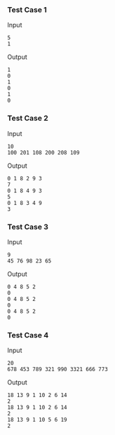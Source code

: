 ### Test Case 1

Input

```
5
1
```

Output

```
1
0
1
0
1
0
```

### Test Case 2

Input

```
10
100 201 108 200 208 109
```

Output

```
0 1 8 2 9 3
7
0 1 8 4 9 3
5
0 1 8 3 4 9
3
```

### Test Case 3

Input

```
9
45 76 98 23 65
```

Output

```
0 4 8 5 2
0
0 4 8 5 2
0
0 4 8 5 2
0
```

### Test Case 4

Input

```
20
678 453 789 321 990 3321 666 773
```

Output

```
18 13 9 1 10 2 6 14
2
18 13 9 1 10 2 6 14
2
18 13 9 1 10 5 6 19
2
```
